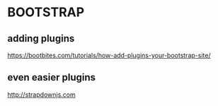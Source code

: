 # BOOTSTRAP

## adding plugins
https://bootbites.com/tutorials/how-add-plugins-your-bootstrap-site/

## even easier plugins
http://strapdownjs.com